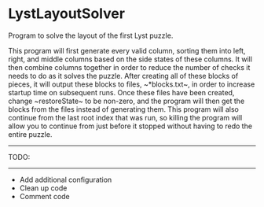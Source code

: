 LystLayoutSolver
================

Program to solve the layout of the first Lyst puzzle.

This program will first generate every valid column, sorting them into left, right, and middle columns based on the side states of these columns. It will then combine columns together in order to reduce the number of checks it needs to do as it solves the puzzle. After creating all of these blocks of pieces, it will output these blocks to files, ~*blocks.txt~, in order to increase startup time on subsequent runs.
Once these files have been created, change ~restoreState~ to be non-zero, and the program will then get the blocks from the files instead of generating them. This program will also continue from the last root index that was run, so killing the program will allow you to continue from just before it stopped without having to redo the entire puzzle.

*********************
TODO:
*********************
- Add additional configuration
- Clean up code
- Comment code
